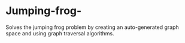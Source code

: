 # Jumping-frog-
Solves the jumping frog problem by creating an auto-generated graph space and using graph traversal algorithms.

